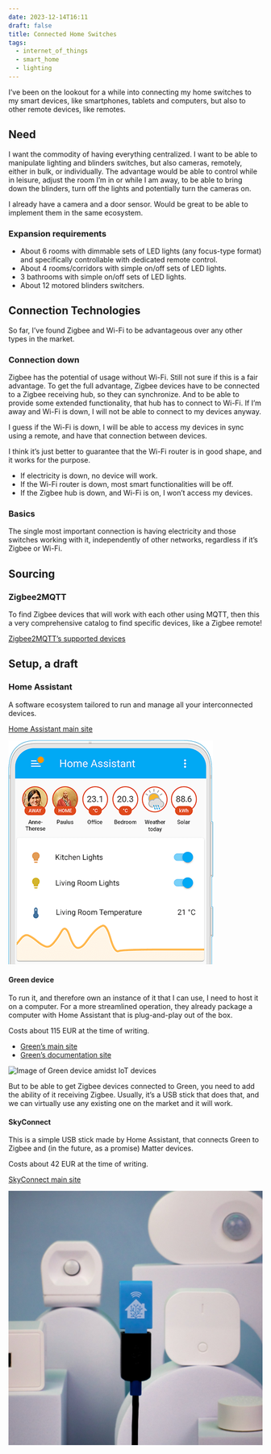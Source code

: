 ```yaml
---
date: 2023-12-14T16:11
draft: false
title: Connected Home Switches
tags:
  - internet_of_things
  - smart_home
  - lighting
---
```

I’ve been on the lookout for a while into connecting my home switches to my smart devices, like smartphones, tablets and computers, but also to other remote devices, like remotes.

## Need

I want the commodity of having everything centralized. I want to be able to manipulate lighting and blinders switches, but also cameras, remotely, either in bulk, or individually. The advantage would be able to control while in leisure, adjust the room I’m in or while I am away, to be able to bring down the blinders, turn off the lights and potentially turn the cameras on.

I already have a camera and a door sensor. Would be great to be able to implement them in the same ecosystem.

### Expansion requirements

- About 6 rooms with dimmable sets of LED lights (any focus-type format) and specifically controllable with dedicated remote control.
- About 4 rooms/corridors with simple on/off sets of LED lights.
- 3 bathrooms with simple on/off sets of LED lights.
- About 12 motored blinders switchers.

## Connection Technologies

So far, I’ve found Zigbee and Wi-Fi to be advantageous over any other types in the market.

### Connection down

Zigbee has the potential of usage without Wi-Fi. Still not sure if this is a fair advantage. To get the full advantage, Zigbee devices have to be connected to a Zigbee receiving hub, so they can synchronize. And to be able to provide some extended functionality, that hub has to connect to Wi-Fi. If I’m away and Wi-Fi is down, I will not be able to connect to my devices anyway.

I guess if the Wi-Fi is down, I will be able to access my devices in sync using a remote, and have that connection between devices.

I think it’s just better to guarantee that the Wi-Fi router is in good shape, and it works for the purpose.
- If electricity is down, no device will work.
- If the Wi-Fi router is down, most smart functionalities will be off.
- If the Zigbee hub is down, and Wi-Fi is on, I won’t access my devices.

### Basics

The single most important connection is having electricity and those switches working with it, independently of other networks, regardless if it’s Zigbee or Wi-Fi.

## Sourcing

### Zigbee2MQTT

To find Zigbee devices that will work with each other using MQTT, then this a very comprehensive catalog to find specific devices, like a Zigbee remote!

[Zigbee2MQTT’s supported devices](https://www.zigbee2mqtt.io/supported-devices/)

## Setup, a draft

### Home Assistant

A software ecosystem tailored to run and manage all your interconnected devices.

[Home Assistant main site](https://www.home-assistant.io/)

![Image of a smartphone device with Home Assistant app open, where you can see the users, room temperatures and buttons to turn on and off some lights](../attachment/vsc-paste/connected-home-switches-231214172743.png)

#### Green device

To run it, and therefore own an instance of it that I can use, I need to host it on a computer. For a more streamlined operation, they already package a computer with Home Assistant that is plug-and-play out of the box.

Costs about 115 EUR at the time of writing.

- [Green’s main site](https://www.home-assistant.io/green/)
- [Green’s documentation site](https://green.home-assistant.io/)

![Image of Green device amidst IoT devices](../attachment/vsc-paste/connected-home-switches-231214172556.png)

But to be able to get Zigbee devices connected to Green, you need to add the ability of it receiving Zigbee. Usually, it’s a USB stick that does that, and we can virtually use any existing one on the market and it will work.

#### SkyConnect

This is a simple USB stick made by Home Assistant, that connects Green to Zigbee and (in the future, as a promise) Matter devices.

Costs about 42 EUR at the time of writing.

[SkyConnect main site](https://www.home-assistant.io/skyconnect)

![Image of the Zigbee USB stick hovering in the air with IoT devices behind it](../attachment/vsc-paste/connected-home-switches-231214172524.png)